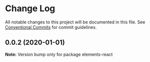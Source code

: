 # Change Log

All notable changes to this project will be documented in this file. See [Conventional Commits](https://conventionalcommits.org) for commit guidelines.

## 0.0.2 (2020-01-01)

**Note:** Version bump only for package elements-react
